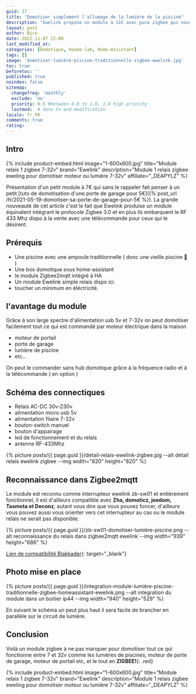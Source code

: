 ```yaml
---
guid: 27
title: "Domotiser simplement l'allumage de la lumière de la piscine"
description: "Ewelink propose un module à 11€ avec puce zigbee qui nous permet de domotiser la lumière traditionnelle d'une piscine"
layout: post
author: Nico
date: 2022-11-07 22:00
last_modified_at: 
categories: [Domotique, Haade-lab, Home-Assistant]
tags: []
image: 'domotiser-lumière-piscine-traditionnelle-zigbee-ewelink.jpg'
toc: true
beforetoc: ''
published: true
noindex: false
sitemap:
  changefreq: 'monthly'
  exclude: 'no'
  priority: 0.5 #between 0.0 to 1.0, 1.0 high priority
  lastmod:  # date to end modification
locale: fr_FR
comments: true
rating:  
---
```


## Intro

{% include product-embed.html image="1-600x600.jpg" title="Module relais 1 zigbee 7-32v" brand="Ewelink" description="Module 1 relais zigbee eweling pour domotiser moteur ou lumière 7-32v" affiliate="_DEAPYLZ" %}

Présentation d'un petit module à 7€ qui sans le rappeler fait penser à un petit [tuto de domotisation d'une porte de garage pour 5€]({% post_url /fr/2021-05-19-domotiser-sa-porte-de-garage-pour-5€ %}).
La grande nouveauté de cet article c'est le fait que Ewelink produise un module équivalent intégrant le protocole Zigbee 3.0 et en plus ils embarquent le RF 433 Mhz dispo à la vente avec une télécommande pour ceux qui le désirent.

## Prérequis
- Une piscine avec une ampoule traditionnelle ( donc une vieille piscine 🤪 )
- Une box domotique sous home-assistant
- le module Zigbee2mqtt intégré à HA
- Un module Ewelink simple relais dispo ici.
- toucher un minimum en éléctricité.

## l'avantage du module

Grâce à son large spectre d'alimentation usb 5v et 7-32v
on peut domotiser facilement tout ce qui est commandé par moteur électrique dans la maison
- moteur de portail
- porte de garage
- lumière de piscine
- etc...

On peut le commander sans hub domotique grâce à la fréquence radio et à la télécommande ( en option )

## Schéma des connectiques

- Relais AC-DC 30v-230v
- alimentation micro usb 5v
- alimentation filaire 7-32v
- bouton-switch manuel
- bouton d'appairage
- led de fonctionnement et du relais
- antenne RF-433Mhz

{% picture posts/{{ page.guid }}/detail-relais-ewelink-zigbee.jpg --alt détail relais ewelink zigbee --img width="820" height="820" %}

## Reconnaissance dans Zigbee2mqtt

Le module est reconnu comme interrupteur ewelink zb-sw01 et entièrement fonctionnel, il est d'ailleurs compatible avec **Zha, domoticz, jeedom, Tasmota et Deconz**, autant vous dire que vous pouvez foncer, d'ailleurs vous pouvez aussi vous orienter vers cet interrupteur au cas ou le module relais ne serait pas disponible.

{% picture posts/{{ page.guid }}/zb-sw01-domotiser-lumière-piscine.png --alt reconnaissance du relais dans zigbee2mqtt ewelink --img width="939" height="686" %}

[Lien de compatibilité Blakkader](https://zigbee.blakadder.com/eWeLink_ZB-SW015.html){: target="_blank"}

## Photo mise en place

{% picture posts/{{ page.guid }}/integration-module-lumière-piscine-traditionnelle-zigbee-homeassistant-ewelink.png --alt integration du module dans un boitier ip44 --img width="940" height="529" %}

En suivant le schéma un peut plus haut il sera facile de brancher en parallèle sur le circuit de lumière.

## Conclusion
Voilà un module zigbee à ne pas manquer pour domotiser tout ce qui fonctionne entre 7 et 32v comme les lumières de piscines, moteur de porte de garage, moteur de portail etc, et le tout en **ZIGBEE!**{: .red}

{% include product-embed.html image="1-600x600.jpg" title="Module relais 1 zigbee 7-32v" brand="Ewelink" description="Module 1 relais zigbee eweling pour domotiser moteur ou lumière 7-32v" affiliate="_DEAPYLZ" %}
